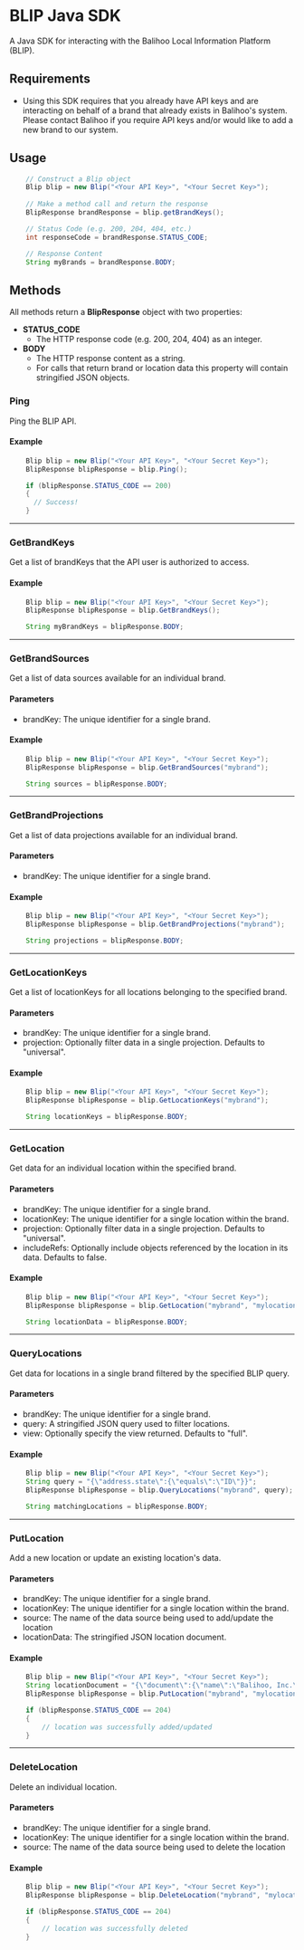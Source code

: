 # BLIP Java SDK
A Java SDK for interacting with the Balihoo Local Information Platform (BLIP).

## Requirements
- Using this SDK requires that you already have API keys and are interacting on behalf of a brand that already exists in Balihoo's system. Please contact Balihoo if you require API keys and/or would like to add a new brand to our system.

## Usage
```java
    // Construct a Blip object
    Blip blip = new Blip("<Your API Key>", "<Your Secret Key>");
    
    // Make a method call and return the response
    BlipResponse brandResponse = blip.getBrandKeys();

    // Status Code (e.g. 200, 204, 404, etc.)
    int responseCode = brandResponse.STATUS_CODE;

    // Response Content
    String myBrands = brandResponse.BODY;
```

## Methods
All methods return a **BlipResponse** object with two properties:
- **STATUS_CODE**
  - The HTTP response code (e.g. 200, 204, 404) as an integer.
- **BODY**
  - The HTTP response content as a string.
  - For calls that return brand or location data this property will contain stringified JSON objects.

### **Ping**
Ping the BLIP API.

#### Example
```java
    Blip blip = new Blip("<Your API Key>", "<Your Secret Key>");
    BlipResponse blipResponse = blip.Ping();

    if (blipResponse.STATUS_CODE == 200)
    {
      // Success!
    }
```
---
### **GetBrandKeys**
Get a list of brandKeys that the API user is authorized to access.

#### Example
```java
    Blip blip = new Blip("<Your API Key>", "<Your Secret Key>");
    BlipResponse blipResponse = blip.GetBrandKeys();

    String myBrandKeys = blipResponse.BODY;
```
---
### **GetBrandSources**
Get a list of data sources available for an individual brand.

#### Parameters
- brandKey: The unique identifier for a single brand.

#### Example
```java
    Blip blip = new Blip("<Your API Key>", "<Your Secret Key>");
    BlipResponse blipResponse = blip.GetBrandSources("mybrand");

    String sources = blipResponse.BODY;
```
---
### **GetBrandProjections**
Get a list of data projections available for an individual brand.

#### Parameters
- brandKey: The unique identifier for a single brand.

#### Example
```java
    Blip blip = new Blip("<Your API Key>", "<Your Secret Key>");
    BlipResponse blipResponse = blip.GetBrandProjections("mybrand");

    String projections = blipResponse.BODY;
```
---
### **GetLocationKeys**
Get a list of locationKeys for all locations belonging to the specified brand.

#### Parameters
- brandKey: The unique identifier for a single brand.
- projection: Optionally filter data in a single projection. Defaults to "universal".

#### Example
```java
    Blip blip = new Blip("<Your API Key>", "<Your Secret Key>");
    BlipResponse blipResponse = blip.GetLocationKeys("mybrand");

    String locationKeys = blipResponse.BODY;
```
---
### **GetLocation**
Get data for an individual location within the specified brand.

#### Parameters
- brandKey: The unique identifier for a single brand.
- locationKey: The unique identifier for a single location within the brand.
- projection: Optionally filter data in a single projection. Defaults to "universal".
- includeRefs: Optionally include objects referenced by the location in its data. Defaults to false.

#### Example
```java
    Blip blip = new Blip("<Your API Key>", "<Your Secret Key>");
    BlipResponse blipResponse = blip.GetLocation("mybrand", "mylocation");

    String locationData = blipResponse.BODY;
```
---
### **QueryLocations**
Get data for locations in a single brand filtered by the specified BLIP query.

#### Parameters
- brandKey: The unique identifier for a single brand.
- query: A stringified JSON query used to filter locations.
- view: Optionally specify the view returned. Defaults to "full".

#### Example
```java
    Blip blip = new Blip("<Your API Key>", "<Your Secret Key>");
    String query = "{\"address.state\":{\"equals\":\"ID\"}}";
    BlipResponse blipResponse = blip.QueryLocations("mybrand", query);

    String matchingLocations = blipResponse.BODY;
```
---
### **PutLocation**
Add a new location or update an existing location's data.

#### Parameters
- brandKey: The unique identifier for a single brand.
- locationKey: The unique identifier for a single location within the brand.
- source: The name of the data source being used to add/update the location
- locationData: The stringified JSON location document.

#### Example
```java
    Blip blip = new Blip("<Your API Key>", "<Your Secret Key>");
    String locationDocument = "{\"document\":{\"name\":\"Balihoo, Inc.\",\"address\":{\"city\":\"Boise\",\"state\":\"ID\"}}}";
    BlipResponse blipResponse = blip.PutLocation("mybrand", "mylocation", "mysource", locationDocument);

    if (blipResponse.STATUS_CODE == 204)
    {
        // location was successfully added/updated
    }
```
---
### **DeleteLocation**
Delete an individual location.

#### Parameters
- brandKey: The unique identifier for a single brand.
- locationKey: The unique identifier for a single location within the brand.
- source: The name of the data source being used to delete the location

#### Example
```java
    Blip blip = new Blip("<Your API Key>", "<Your Secret Key>");
    BlipResponse blipResponse = blip.DeleteLocation("mybrand", "mylocation", "mysource");

    if (blipResponse.STATUS_CODE == 204)
    {
        // location was successfully deleted
    }
```
